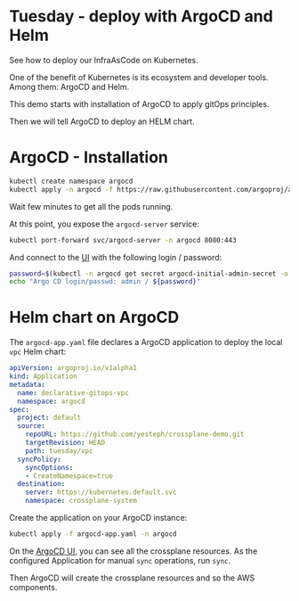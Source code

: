 # Tuesday - deploy with ArgoCD and Helm

See how to deploy our InfraAsCode on Kubernetes.

One of the benefit of Kubernetes is its ecosystem and developer tools.
Among them: ArgoCD and Helm.

This demo starts with installation of ArgoCD to apply gitOps principles.

Then we will tell ArgoCD to deploy an HELM chart.

# ArgoCD - Installation 

```sh
kubectl create namespace argocd
kubectl apply -n argocd -f https://raw.githubusercontent.com/argoproj/argo-cd/stable/manifests/install.yaml
```

Wait few minutes to get all the pods running.

At this point, you expose the `argocd-server` service:
```sh
kubectl port-forward svc/argocd-server -n argocd 8080:443
```

And connect to the [UI](http://localhost:8080) with the following login / password:
```sh
password=$(kubectl -n argocd get secret argocd-initial-admin-secret -o jsonpath="{.data.password}" | base64 -d)
echo "Argo CD login/passwd: admin / ${password}"
```

# Helm chart on ArgoCD

The `argocd-app.yaml` file declares a ArgoCD application to deploy the local `vpc` Helm chart:

```yaml
apiVersion: argoproj.io/v1alpha1
kind: Application
metadata:
  name: declarative-gitops-vpc
  namespace: argocd
spec:
  project: default
  source:
    repoURL: https://github.com/yesteph/crossplane-demo.git
    targetRevision: HEAD
    path: tuesday/vpc
  syncPolicy:
    syncOptions:
    - CreateNamespace=true
  destination:
    server: https://kubernetes.default.svc
    namespace: crossplane-system
```

Create the application on your ArgoCD instance:

```sh
kubectl apply -f argocd-app.yaml -n argocd
```

On the [ArgoCD UI](http://localhost:8080), you can see all the crossplane resources.
As the configured Application for manual `sync` operations, run `sync`.

Then ArgoCD will create the crossplane resources and so the AWS components.